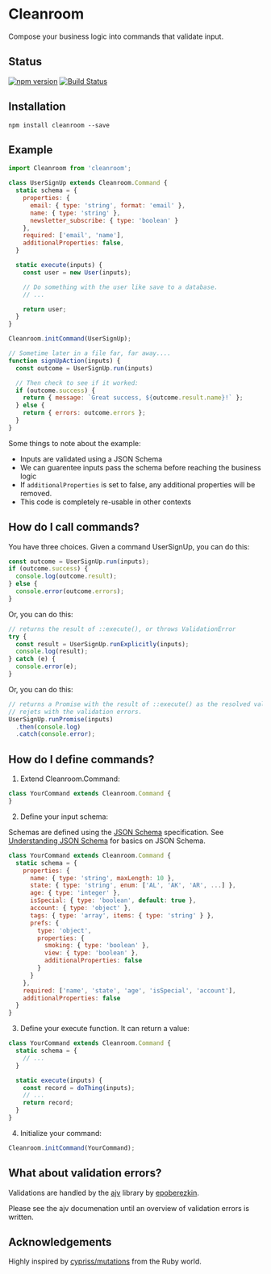 # Cleanroom
Compose your business logic into commands that validate input.

## Status

[![npm version](https://badge.fury.io/js/cleanroom.svg)](http://badge.fury.io/js/cleanroom)
[![Build Status](https://secure.travis-ci.org/angeloashmore/cleanroom.svg?branch=master)](http://travis-ci.org/angeloashmore/cleanroom?branch=master)

## Installation

~~~ shell
npm install cleanroom --save
~~~

## Example

~~~ js
import Cleanroom from 'cleanroom';

class UserSignUp extends Cleanroom.Command {
  static schema = {
    properties: {
      email: { type: 'string', format: 'email' },
      name: { type: 'string' },
      newsletter_subscribe: { type: 'boolean' }
    },
    required: ['email', 'name'],
    additionalProperties: false,
  }

  static execute(inputs) {
    const user = new User(inputs);

    // Do something with the user like save to a database.
    // ...

    return user;
  }
}

Cleanroom.initCommand(UserSignUp);

// Sometime later in a file far, far away....
function signUpAction(inputs) {
  const outcome = UserSignUp.run(inputs)

  // Then check to see if it worked:
  if (outcome.success) {
    return { message: `Great success, ${outcome.result.name}!` };
  } else {
    return { errors: outcome.errors };
  }
}
~~~

Some things to note about the example:

* Inputs are validated using a JSON Schema
* We can guarentee inputs pass the schema before reaching the business logic
* If `additionalProperties` is set to false, any additional properties will be
  removed.
* This code is completely re-usable in other contexts

## How do I call commands?

You have three choices. Given a command UserSignUp, you can do this:

~~~ js
const outcome = UserSignUp.run(inputs);
if (outcome.success) {
  console.log(outcome.result);
} else {
  console.error(outcome.errors);
}
~~~

Or, you can do this:

~~~ js
// returns the result of ::execute(), or throws ValidationError
try {
  const result = UserSignUp.runExplicitly(inputs);
  console.log(result);
} catch (e) {
  console.error(e);
}
~~~

Or, you can do this:

~~~ js
// returns a Promise with the result of ::execute() as the resolved value, or
// rejets with the validation errors.
UserSignUp.runPromise(inputs)
  .then(console.log)
  .catch(console.error);
~~~

## How do I define commands?

1. Extend Cleanroom.Command:
  ~~~ js
  class YourCommand extends Cleanroom.Command {
  }
  ~~~

2. Define your input schema:

  Schemas are defined using the [JSON Schema][0] specification. See [Understanding JSON Schema][1] for basics on JSON Schema.

  ~~~ js
  class YourCommand extends Cleanroom.Command {
    static schema = {
      properties: {
        name: { type: 'string', maxLength: 10 },
        state: { type: 'string', enum: ['AL', 'AK', 'AR', ...] },
        age: { type: 'integer' },
        isSpecial: { type: 'boolean', default: true },
        account: { type: 'object' },
        tags: { type: 'array', items: { type: 'string' } },
        prefs: {
          type: 'object',
          properties: {
            smoking: { type: 'boolean' },
            view: { type: 'boolean' },
            additionalProperties: false
          }
        }
      },
      required: ['name', 'state', 'age', 'isSpecial', 'account'],
      additionalProperties: false
    }
  }
  ~~~

3. Define your execute function. It can return a value:

  ~~~ js
  class YourCommand extends Cleanroom.Command {
    static schema = {
      // ...
    }

    static execute(inputs) {
      const record = doThing(inputs);
      // ...
      return record;
    }
  }
  ~~~

4. Initialize your command:

  ~~~ js
  Cleanroom.initCommand(YourCommand);
  ~~~

## What about validation errors?

Validations are handled by the [ajv][2] library by [epoberezkin][3].

Please see the ajv documenation until an overview of validation errors is written.

## Acknowledgements

Highly inspired by [cypriss/mutations][4] from the Ruby world.

[0]: http://json-schema.org
[1]: http://spacetelescope.github.io/understanding-json-schema
[2]: https://github.com/epoberezkin/ajv
[3]: https://github.com/epoberezkin
[4]: https://github.com/cypriss/mutations
